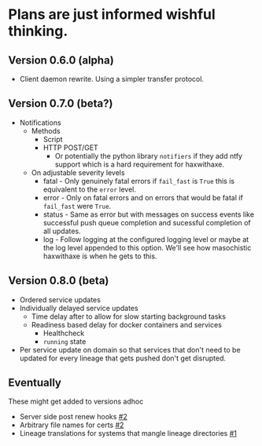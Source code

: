 # Plans are just informed wishful thinking.

## Version 0.6.0 (alpha)
- Client daemon rewrite. Using a simpler transfer protocol.

## Version 0.7.0 (beta?)
- Notifications
   - Methods
      - Script
      - HTTP POST/GET
         - Or potentially the python library `notifiers` if they add ntfy support which is a hard requirement for haxwithaxe.
   - On adjustable severity levels
      - fatal - Only genuinely fatal errors if `fail_fast` is `True` this is equivalent to the `error` level.
      - error - Only on fatal errors and on errors that would be fatal if `fail_fast` were `True`.
      - status - Same as error but with messages on success events like successful push queue completion and sucessful completion of all updates.
      - log - Follow logging at the configured logging level or maybe at the log level appended to this option. We'll see how masochistic haxwithaxe is when he gets to this.

## Version 0.8.0 (beta)
- Ordered service updates
- Individually delayed service updates
   - Time delay after to allow for slow starting background tasks
   - Readiness based delay for docker containers and services
      - Healthcheck
      - ``running`` state
- Per service update on domain so that services that don't need to be updated for every lineage that gets pushed don't get disrupted.

## Eventually
These might get added to versions adhoc
- Server side post renew hooks [#2](https://github.com/haxwithaxe/certdeploy/issues/2)
- Arbitrary file names for certs [#2](https://github.com/haxwithaxe/certdeploy/issues/2)
- Lineage translations for systems that mangle lineage directories [#1](https://github.com/haxwithaxe/certdeploy/issues/1)
